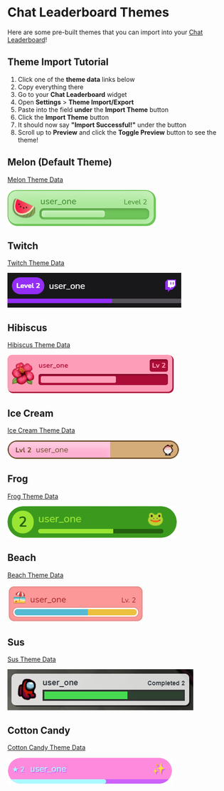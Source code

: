# Chat Leaderboard Themes
Here are some pre-built themes that you can import into your [Chat Leaderboard](../LevelUp)!

## Theme Import Tutorial
1. Click one of the **theme data** links below
1. Copy everything there
1. Go to your **Chat Leaderboard** widget
1. Open **Settings** > **Theme Import/Export**
1. Paste into the field **under** the **Import Theme** button
1. Click the **Import Theme** button
1. It should now say **"Import Successful!"** under the button
1. Scroll up to **Preview** and click the **Toggle Preview** button to see the theme!

## Melon (Default Theme)
[Melon Theme Data](melon/theme.json?raw=true)

![Melon Theme Preview](melon/preview.png)

## Twitch
[Twitch Theme Data](twitch/theme.json?raw=true)

![Twitch Theme Preview](twitch/preview.png)

## Hibiscus
[Hibiscus Theme Data](hibiscus/theme.json?raw=true)

![Hibiscus Theme Preview](hibiscus/preview.png)

## Ice Cream
[Ice Cream Theme Data](icecream/theme.json?raw=true)

![Ice Cream Theme Preview](icecream/preview.png)

## Frog
[Frog Theme Data](frog/theme.json?raw=true)

![Frog Theme Preview](frog/preview.png)

## Beach
[Beach Theme Data](beach/theme.json?raw=true)

![Beach Theme Preview](beach/preview.png)

## Sus
[Sus Theme Data](sus/theme.json?raw=true)

![Sus Theme Preview](sus/preview.png)

## Cotton Candy
[Cotton Candy Theme Data](cottoncandy/theme.json?raw=true)

![Cotton Candy Theme Preview](cottoncandy/preview.png)